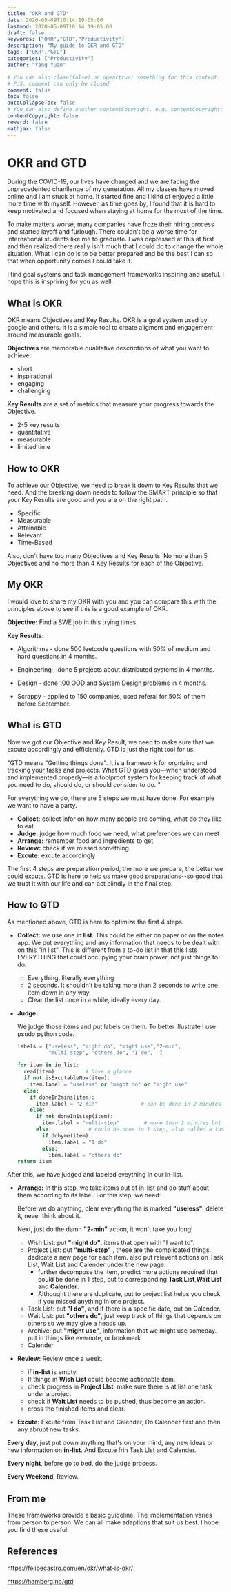 ```yaml
---
title: "OKR and GTD"
date: 2020-05-09T10:14:19-05:00
lastmod: 2020-05-09T10:14:19-05:00
draft: false
keywords: ["OKR","GTD","Productivity"]
description: "My guide to OKR and GTD"
tags: ["OKR","GTD"]
categories: ["Productivity"]
author: "Yang Yuan"

# You can also close(false) or open(true) something for this content.
# P.S. comment can only be closed
comment: false
toc: false
autoCollapseToc: false
# You can also define another contentCopyright. e.g. contentCopyright: "This is another copyright."
contentCopyright: false
reward: false
mathjax: false
---
```


<!--more-->

# OKR and GTD

During the COVID-19, our lives have changed and we are facing the unprecedented chanllenge of my generation. All my classes have moved online and I am stuck at home. It started fine and I kind of enjoyed a little more time with myself. However, as time goes by, I found that it is hard to keep motivated and focused when staying at home for the most of the time. 

To make matters worse, many companies have froze their hiring process and started layoff and furlough. There couldn't be a worse time for international students like me to graduate. I was depressed at this at first and then realized there really isn't much that I could do to change the whole situation. What I can do is to be better prepared and be the best I can so that when opportunity comes I could take it. 

I  find goal systems and task management frameworks inspiring and useful. I hope this is inspriring for you as well.

## What is OKR

OKR means Objectives and Key Results. OKR is a goal system used by google and others. It is a simple tool to create aligment and engagement around measurable goals.

**Objectives** are memorable qualitative descriptions of what you want to achieve. 

- short
- inspirational
- engaging
- challenging

**Key Results** are a set of metrics that measure your progress towards the Objective.

- 2-5 key results
- quantitative
- measurable
- limited time

## How to OKR

To achieve our Objective, we need to break it down to Key Results that we need. And the breaking down needs to follow the SMART principle so that your Key Results are good and you are on the right path. 

- Specific
- Measurable
- Attainable
- Relevant
- Time-Based

Also, don't have too many Objectives and Key Results. No more than 5 Objectives and no more than 4 Key Results for each of the Objective.

## My OKR

I would love to share my OKR with you and you can compare this with the principles above to see if this is a good example of OKR.

**Objective:** Find a SWE job in this trying times.

**Key Results:**

- Algorithms - done 500 leetcode questions with 50% of medium and hard questions in 4 months.

- Engineering - done 5 projects about distributed systems in 4 months. 

- Design - done 100 OOD and System Design problems in 4 months.

- Scrappy - applied to 150 companies, used referal for 50% of them before September. 

## What is GTD

Now we got our Objective and Key Result, we need to make sure that we excute accordingly and efficiently. GTD is just the right tool for us. 

"GTD means "Getting things done". It is a framework for orgnizing and tracking your tasks and projects. What GTD gives you—when understood and implemented properly—is a foolproof system for keeping track of what you need to do, should do, or should *consider* to do. "

For everything we do, there are 5 steps we must have done. For example we want to have a party.

- **Collect:** collect infor on how many people are coming, what do they like to eat
- **Judge:** judge how much food we need, what preferences we can meet
- **Arrange:** remember food and ingredients to get
- **Review:** check if we missed something
- **Excute:** excute accordingly

The first 4 steps are preparation period, the more we prepare, the better we could excute. GTD is here to help us make good preparations--so good that we trust it with our life and can act blindly in the final step.

## How to GTD

As mentioned above, GTD is here to optimize the first 4 steps. 

- **Collect:** we use one **in list**. This could be either on paper or on the notes app. We put everything and any information that needs to be dealt with on this "in list". This is different from a to-do list in that this lists EVERYTHING that could occupying your brain power, not just things to do.

  - Everything, literally everything
  - 2 seconds. It shouldn't be taking more than 2 seconds to write one item down in any way. 
  - Clear the list once in a while, ideally every day.

- **Judge:** 

  We judge those items and put labels on them. To better illustrate I use psudo python code.

  ```python
  labels = ["useless", "might do", "might use","2-min", 
            "multi-step", "others do", "I do",  ]
  
  for item in in_list:
    read(item)          # have a glance
    if not isExcutableNow(item):
      item.label = "useless" or "might do" or "might use"
    else:
      if doneIn2mins(item):
        item.label = "2-min"              # can be done in 2 minutes
      else:
        if not doneIn1step(item):
          item.label = "multi-step"        # more than 2 minutes but 1 step, aka. project
        else:            # could be done in 1 step, also called a task
          if dobyme(item):
            item.label = "I do"
          else:
            item.label = "others do"
  return item
  ```

After this, we have judged and labeled eveything in our in-list.

- **Arrange:** In this step, we take items out of in-list and do stuff about them according to its label. For this step, we need:

  Before we do anything, clear everything tha is marked **"useless"**, delete it, never think about it.

  Next, just do the damn **"2-min"** action, it won't take you long!

     - Wish List: put **"might do"**. items that open with "I want to".
     - Project List: put **"multi-step"** , these are the complicated things. dedicate a new page for each item. also put relevent actions on Task List, Wait List and Calender under the new page.
       - further decompose the item, predict more actions required that could be done in 1 step, put to corresponding **Task List**,**Wait List** and **Calender**. 
       - Althought there are duplicate, put to project list helps you check if you missed anything in one project. 
     - Task List: put **"I do"**, and if there is a specific date, put on Calender.
     - Wait List: put **"others do"**, just keep track of things that depends on others so we may give a heads up.
     - Archive: put **"might use"**, information that we might use someday. put in things like evernote, or bookmark 
     - Calender

- **Review:** Review once a week.
  - if **in-list** is empty.
  - If things in **Wish List** could become actionable item.
  - check progress in **Project LIst**, make sure there is at list one task under a project
  - check if **Wait List** needs to be pushed, thus become an action.
  - cross the finished items and clear.

- **Excute:** Excute from Task List and Calender, Do Calender first and then any abrupt new tasks.



**Every day**, just put down anything that's on your mind, any new ideas or new information on **in-list**. And Excute frin Task LIst and Calender.

**Every night**, before go to bed, do the judge process.

**Every Weekend**, Review.

## From me

These frameworks provide a basic guideline. The implementation varies from person to person. We can all make adaptions that suit us best. I hope you find these useful. 

## References

https://felipecastro.com/en/okr/what-is-okr/

https://hamberg.no/gtd

